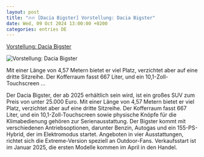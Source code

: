 ```yaml
---
layout: post
title: "🔥🔥 [Dacia Bigster] Vorstellung: Dacia Bigster"
date: Wed, 09 Oct 2024 13:00:00 +0200
categories: entries DE
---
```

[Vorstellung: Dacia Bigster](https://www.auto-motor-und-sport.de/video/neuheiten/vorstellung-dacia-bigster/)

![Vorstellung: Dacia Bigster](https://imgr1.auto-motor-und-sport.de/image-169FullWidth-f4ddb98a-2146947.jpg)

Mit einer Länge von 4,57 Metern bietet er viel Platz, verzichtet aber auf eine dritte Sitzreihe. Der Kofferraum fasst 667 Liter, und ein 10,1-Zoll-Touchscreen ...

Der Dacia Bigster, der ab 2025 erhältlich sein wird, ist ein großes SUV zum Preis von unter 25.000 Euro. Mit einer Länge von 4,57 Metern bietet er viel Platz, verzichtet aber auf eine dritte Sitzreihe. Der Kofferraum fasst 667 Liter, und ein 10,1-Zoll-Touchscreen sowie physische Knöpfe für die Klimabedienung gehören zur Serienausstattung. Der Bigster kommt mit verschiedenen Antriebsoptionen, darunter Benzin, Autogas und ein 155-PS-Hybrid, der im Elektromodus startet. Angeboten in vier Ausstattungen, richtet sich die Extreme-Version speziell an Outdoor-Fans. Verkaufsstart ist im Januar 2025, die ersten Modelle kommen im April in den Handel.

